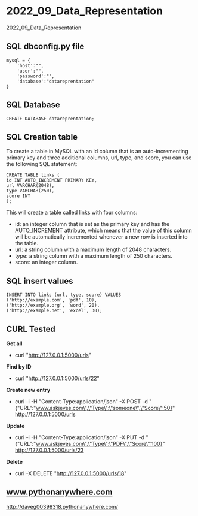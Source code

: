 # 2022_09_Data_Representation
2022_09_Data_Representation


## SQL dbconfig.py file

    mysql = {
        'host':"",
        'user':"",
        'password':"",
        'database':"datareprentation"
    }

## SQL Database 

    CREATE DATABASE datareprentation;

## SQL Creation table
To create a table in MySQL with an id column that is an auto-incrementing primary key and three additional columns, url, type, and score, you can use the following SQL statement:

    CREATE TABLE links (
    id INT AUTO_INCREMENT PRIMARY KEY,
    url VARCHAR(2048),
    type VARCHAR(250),
    score INT
    );

This will create a table called links with four columns:

- id: an integer column that is set as the primary key and has the AUTO_INCREMENT attribute, which means that the value of this column will be automatically incremented whenever a new row is inserted into the table.
- url: a string column with a maximum length of 2048 characters.
- type: a string column with a maximum length of 250 characters.
- score: an integer column.

## SQL insert values

    INSERT INTO links (url, type, score) VALUES 
    ('http://example.com', 'pdf', 10),
    ('http://example.org', 'word', 20),
    ('http://example.net', 'excel', 30);


## CURL Tested

**Get all**
- curl "http://127.0.0.1:5000/urls"

**Find by ID**
- curl "http://127.0.0.1:5000/urls/22"

**Create new entry**
- curl -i -H "Content-Type:application/json" -X POST -d "{\"URL\":\"www.askjeves.com\",\"Type\":\"someone\",\"Score\":50}" http://127.0.0.1:5000/urls

**Update**
- curl -i -H "Content-Type:application/json" -X PUT -d "{\"URL\":\"www.askjeves.com\",\"Type\":\"PDF\",\"Score\":100}" http://127.0.0.1:5000/urls/23

**Delete**
- curl -X DELETE "http://127.0.0.1:5000/urls/18"



## www.pythonanywhere.com

http://daveg00398318.pythonanywhere.com/

